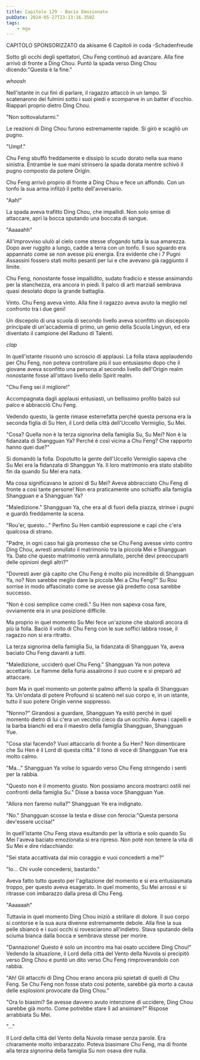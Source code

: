 ```yaml
---
title: Capitolo 129 - Bacio Emozionato
pubDate: 2024-05-27T23:13:16.350Z
tags:
    - mga
---
```



CAPITOLO SPONSORIZZATO da akisame
6 Capitoli in coda
-Schadenfreude


Sotto gli occhi degli spettatori, Chu Feng continuò ad avanzare. Alla fine arrivò di fronte a Ding Chou.
Puntò la spada verso Ding Chou dicendo:"Questa è la fine."


*whoosh*


Nell'istante in cui finì di parlare, il ragazzo attaccò in un lampo. Si scatenarono dei fulmini sotto i suoi piedi e scomparve in un batter d'occhio. Riapparì proprio dietro Ding Chou.


"Non sottovalutarmi."


Le reazioni di Ding Chou furono estremamente rapide. Si girò e scagliò un pugno.


"Umpf."


Chu Feng sbuffò freddamente e dissipò lo scudo dorato nella sua mano sinistra. Entrambe le sue mani strinsero la spada dorata mentre schivò il pugno composto da potere Origin.


Chu Feng arrivò proprio di fronte a Ding Chou e fece un affondo. Con un tonfo la sua arma infilzò il petto dell'avversario.


"Aah!"


La spada aveva trafitto Ding Chou, che impallidì. Non solo smise di attaccare, aprì la bocca sputando una boccata di sangue.


"Aaaaahh"


All'improvviso ululò al cielo come stesse sfogando tutta la sua amarezza. Dopo aver ruggito a lungo, cadde a terra con un tonfo. Il suo sguardo era appannato come se non avesse più energia. Era evidente che i 7 Pugni Assassini fossero stati molto pesanti per lui e che avevano già raggiunto il limite.


Chu Feng, nonostante fosse impallidito, sudato fradicio e stesse ansimando per la stanchezza, era ancora in piedi. Il palco di arti marziali sembrava quasi desolato dopo la grande battaglia.


Vinto. Chu Feng aveva vinto. Alla fine il ragazzo aveva avuto la meglio nel confronto tra i due geni!


Un discepolo di una scuola di secondo livello aveva sconfitto un discepolo principale di un'accademia di primo, un genio della Scuola Lingyun, ed era diventato il campione del Raduno di Talenti.


*clap*


In quell'istante risuonò uno scroscio di applausi. La folla stava applaudendo per Chu Feng, non poteva controllare più il suo entusiasmo dopo che il giovane aveva sconfitto una persona al secondo livello dell'Origin realm nonostante fosse all'ottavo livello dello Spirit realm.


"Chu Feng sei il migliore!"


Accompagnata dagli applausi entusiasti, un bellissimo profilo balzò sul palco e abbracciò Chu Feng.


Vedendo questo, la gente rimase esterrefatta perché questa persona era la seconda figlia di Su Hen, il Lord della città dell'Uccello Vermiglio, Su Mei.


"Cosa? Quella non è la terza signorina della famiglia Su, Su Mei? Non è la fidanzata di Shangguan Ya? Perché è così vicina a Chu Feng? Che rapporto hanno quei due?"


Si domandò la folla. Dopotutto la gente dell'Uccello Vermiglio sapeva che Su Mei era la fidanzata di Shanggun Ya. Il loro matrimonio era stato stabilito fin da quando Su Mei era nata.


Ma cosa significavano le azioni di Su Mei? Aveva abbracciato Chu Feng di fronte a così tante persone! Non era praticamente uno schiaffo alla famiglia Shangguan e a Shangguan Ya?


"Maledizione." Shangguan Ya, che era al di fuori della piazza, strinse i pugni e guardò freddamente la scena.


"Rou'er, questo..." Perfino Su Hen cambiò espressione e capì che c'era qualcosa di strano.


"Padre, in ogni caso hai già promesso che se Chu Feng avesse vinto contro Ding Chou, avresti annullato il matrimonio tra la piccola Mei e Shangguan Ya. Dato che questo matrimonio verrà annullato, perché devi preoccuparti delle opinioni degli altri?"


"Dovresti aver già capito che Chu Feng è molto più incredibile di Shangguan Ya, no? Non sarebbe meglio dare la piccola Mei a Chu Feng?" Su Rou sorrise in modo affascinato come se avesse già predetto cosa sarebbe successo.


"Non è così semplice come credi." Su Hen non sapeva cosa fare, ovviamente era in una posizione difficile.


Ma proprio in quel momento Su Mei fece un'azione che sbalordì ancora di più la folla. Baciò il volto di Chu Feng con le sue soffici labbra rosse, il ragazzo non si era ritratto.


La terza signorina della famiglia Su, la fidanzata di Shangguan Ya, aveva baciato Chu Feng davanti a tutti.


"Maledizione, ucciderò quel Chu Feng." Shangguan Ya non poteva accettarlo. Le fiamme della furia assalirono il suo cuore e si preparò ad attaccare.


*bam* Ma in quel momento un potente palmo afferrò la spalla di Shangguan Ya. Un'ondata di potere Profound si scatenò nel suo corpo e, in un istante, tutto il suo potere Origin venne soppresso.


"Nonno?" Girandosi a guardare, Shangguan Ya esitò perché in quel momento dietro di lui c'era un vecchio cieco da un occhio. Aveva i capelli e la barba bianchi ed era il maestro della famiglia Shangguan, Shangguan Yue.


"Cosa stai facendo? Vuoi attaccarlo di fronte a Su Hen? Non dimenticare che Su Hen è il Lord di questa città." Il tono di voce di Shangguan Yue era molto calmo.


"Ma..." Shangguan Ya volse lo sguardo verso Chu Feng stringendo i senti per la rabbia.


"Questo non è il momento giusto. Non possiamo ancora mostrarci ostili nei confronti della famiglia Su." Disse a bassa voce Shangguan Yue.


"Allora non faremo nulla?" Shangguan Ye era indignato.


"No." Shangguan scosse la testa e disse con ferocia:"Questa persona dev'essere uccisa!"


In quell'istante Chu Feng stava esultando per la vittoria e solo quando Su Mei l'aveva baciato emozionata si era ripreso. Non poté non tenere la vita di Su Mei e dire ridacchiando:


"Sei stata accattivata dal mio coraggio e vuoi concederti a me?"


"Io... Chi vuole concedersi, bastardo."


Aveva fatto tutto questo per l'agitazione del momento e si era entusiasmata troppo, per questo aveva esagerato. In quel momento, Su Mei arrossì e si ritrasse con imbarazzo dalla presa di Chu Feng.


"Aaaaaah"


Tuttavia in quel momento Ding Chou iniziò a strillare di dolore. Il suo corpo si contorse e la sua aura divenne estremamente debole. Alla fine la sua pelle sbiancò e i suoi occhi si rovesciarono all'indietro. Stava sputando della sciuma bianca dalla bocca e sembrava stesse per morire.


"Dannazione! Questo è solo un incontro ma hai osato uccidere Ding Chou!" Vedendo la situazione, il Lord della città del Vento della Nuvola si precipitò verso Ding Chou e puntò un dito verso Chu Feng rimproverandolo con rabbia.


"Ah! Gli attacchi di Ding Chou erano ancora più spietati di quelli di Chu Feng. Se Chu Feng non fosse stato così potente, sarebbe già morto a causa delle esplosioni provocate da Ding Chou."


"Ora lo biasimi? Se avesse davvero avuto intenzione di uccidere, Ding Chou sarebbe già morto. Come potrebbe stare lì ad ansimare?" Rispose arrabbiata Su Mei.


"..."


Il Lord della città del Vento della Nuvola rimase senza parole. Era chiaramente molto imbarazzato. Poteva biasimare Chu Feng, ma di fronte alla terza signorina della famiglia Su non osava dire nulla.





